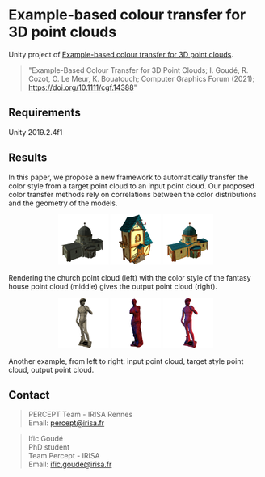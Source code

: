 # Example-based colour transfer for 3D point clouds

Unity project of [Example-based colour transfer for 3D point clouds](https://hal.archives-ouvertes.fr/hal-02301430).

> "Example-Based Colour Transfer for 3D Point Clouds; I. Goudé, R. Cozot, O. Le Meur, K. Bouatouch; Computer Graphics Forum (2021); https://doi.org/10.1111/cgf.14388"

## Requirements

Unity 2019.2.4f1

## Results
In this paper, we propose a new framework to automatically transfer the color style from a target point cloud to an input point cloud.
Our proposed color transfer methods rely on correlations between the color distributions and the geometry of the models.

<html>
    <body>
        <p align="center">
            <img src="Docs/images/church_input.png" alt="Church" height="100" >
            <img src="Docs/images/church_target.png" alt="Church" height="100">
            <img src="Docs/images/church_output.png" alt="Church" height="100"> 
        </p>
    </body>
</html>
Rendering the church point cloud (left) with the color style of the fantasy house point cloud (middle) gives the output point cloud (right).

<html>
    <body>
        <p align="center">
            <img src="Docs/images/david_input.png" alt="David" height="100" >
            <img src="Docs/images/david_target.png" alt="David" height="100">
            <img src="Docs/images/david_output.png" alt="David" height="100"> 
        </p>
    </body>
</html>
Another example, from left to right: input point cloud, target style point cloud, output point cloud.

## Contact

> PERCEPT Team - IRISA Rennes <br />
Email: percept@irisa.fr

> Ific Goudé <br />
PhD student <br />
Team Percept - IRISA <br />
Email: ific.goude@irisa.fr
